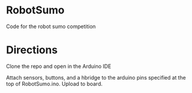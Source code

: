 # RobotSumo
Code for the robot sumo competition

# Directions
Clone the repo and open in the Arduino IDE

Attach sensors, buttons, and a hbridge to the arduino pins specified at the top of RobotSumo.ino.
Upload to board.
